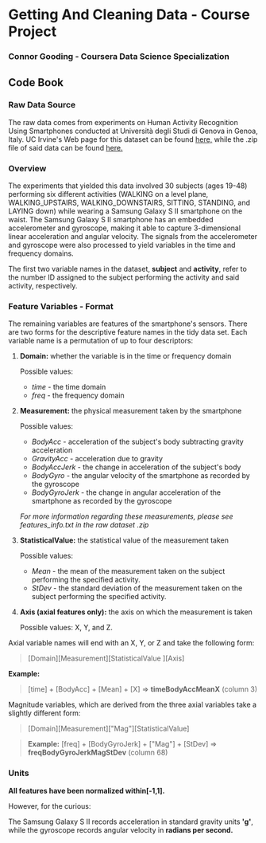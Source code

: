 # Getting And Cleaning Data - Course Project

### Connor Gooding - Coursera Data Science Specialization

## Code Book

### Raw Data Source

The raw data comes from experiments on Human Activity Recognition Using Smartphones conducted
at Università degli Studi di Genova in Genoa, Italy. UC Irvine's Web page for this dataset can
be found [here,](http://archive.ics.uci.edu/ml/datasets/Human+Activity+Recognition+Using+Smartphones)
while the .zip file of said data can be found [here.](http://archive.ics.uci.edu/ml/machine-learning-databases/00240/UCI%20HAR%20Dataset.zip)

### Overview

The experiments that yielded this data involved 30 subjects (ages 19-48) performing six different activities
(WALKING on a level plane, WALKING_UPSTAIRS, WALKING_DOWNSTAIRS, SITTING, STANDING, and LAYING down)
while wearing a Samsung Galaxy S II smartphone on the waist. The Samsung Galaxy S II smartphone has an
embedded accelerometer and gyroscope, making it able to capture 3-dimensional linear acceleration and angular
velocity. The signals from the accelerometer and gyroscope were also processed to yield variables in the time 
and frequency domains.

The first two variable names in the dataset, **subject** and **activity**, refer to the number ID
assigned to the subject performing the activity and said activity, respectively.

### Feature Variables - Format

The remaining variables are features of the smartphone's sensors. There are two forms for the descriptive feature
names in the tidy data set. Each variable name is a permutation of up to four descriptors:

1. **Domain:** whether the variable is in the time or frequency domain

	Possible values:
 	  * *time* - the time domain
 	  * *freq* - the frequency domain

2. **Measurement:** the physical measurement taken by the smartphone
 	
   	Possible values: 
     * *BodyAcc* - acceleration of the subject's body subtracting gravity acceleration
     * *GravityAcc* - acceleration due to gravity
     * *BodyAccJerk* - the change in acceleration of the subject's body
     * *BodyGyro* - the angular velocity of the smartphone as recorded by the gyroscope
     * *BodyGyroJerk* - the change in angular acceleration of the smartphone as recorded by the gyroscope

    *For more information regarding these measurements, please see features_info.txt in the raw dataset .zip*

3. **StatisticalValue:** the statistical value of the measurement taken
 	
	Possible values:
 	  * *Mean* - the mean of the measurement taken on the subject performing the specified activity.
 	  * *StDev* - the standard deviation of the measurement taken on the subject performing the specified activity.

4. **Axis (axial features only):** the axis on which the measurement is taken

 	Possible values: X, Y, and Z.

Axial variable names will end with an X, Y, or Z and take the following form:

> \[Domain\]\[Measurement\]\[StatisticalValue \]\[Axis\]

**Example:** 

> \[time\] + \[BodyAcc\] + \[Mean\] + \[X\] => **timeBodyAccMeanX** (column 3)

Magnitude variables, which are derived from the three axial variables take a slightly different form:

> \[Domain\]\[Measurement\]\["Mag"\]\[StatisticalValue\]

> **Example:** \[freq\] + \[BodyGyroJerk\] + \["Mag"\] + \[StDev\] => **freqBodyGyroJerkMagStDev** (column 68)

### Units

**All features have been normalized within[-1,1].**

However, for the curious: 

The Samsung Galaxy S II records acceleration in standard gravity units **'g'**, while the gyroscope records angular 
velocity in **radians per second.**


